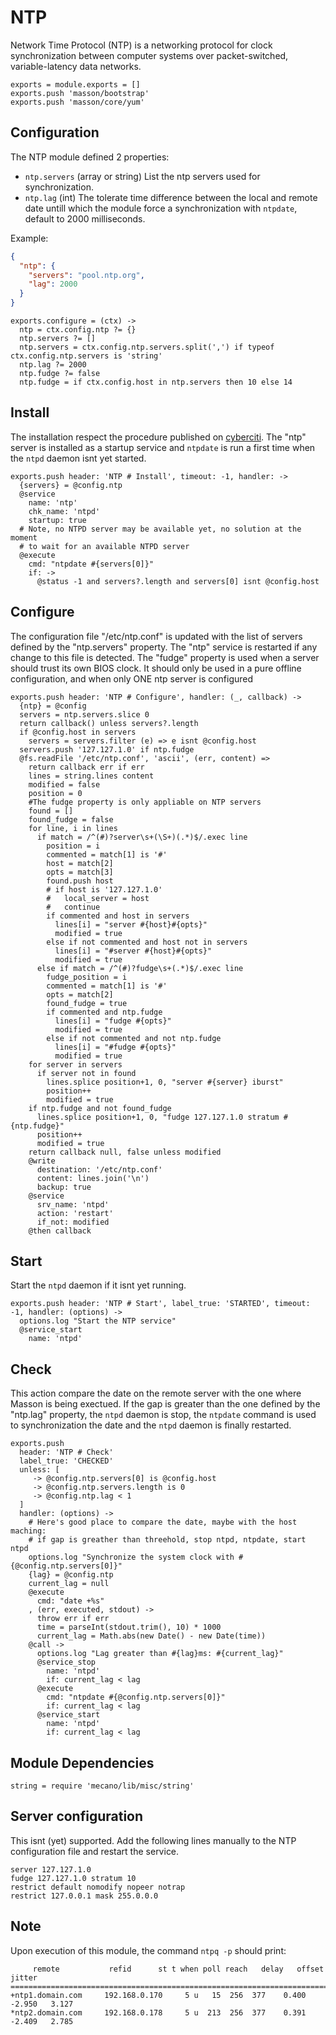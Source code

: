 
# NTP

Network Time Protocol (NTP) is a networking protocol for clock synchronization
between computer systems over packet-switched, variable-latency data networks.

    exports = module.exports = []
    exports.push 'masson/bootstrap'
    exports.push 'masson/core/yum'

## Configuration

The NTP module defined 2 properties:

*   `ntp.servers` (array or string)
    List the ntp servers used for synchronization.
*   `ntp.lag` (int)
    The tolerate time difference between the local and remote date untill which
    the module force a synchronization with `ntpdate`, default to 2000
    milliseconds.


Example:

```json
{
  "ntp": {
    "servers": "pool.ntp.org",
    "lag": 2000
  }
}
```

    exports.configure = (ctx) ->
      ntp = ctx.config.ntp ?= {}
      ntp.servers ?= []
      ntp.servers = ctx.config.ntp.servers.split(',') if typeof ctx.config.ntp.servers is 'string'
      ntp.lag ?= 2000
      ntp.fudge ?= false
      ntp.fudge = if ctx.config.host in ntp.servers then 10 else 14

## Install

The installation respect the procedure published on [cyberciti][cyberciti]. The
"ntp" server is installed as a startup service and `ntpdate` is run a first
time when the `ntpd` daemon isnt yet started.

    exports.push header: 'NTP # Install', timeout: -1, handler: ->
      {servers} = @config.ntp
      @service
        name: 'ntp'
        chk_name: 'ntpd'
        startup: true
      # Note, no NTPD server may be available yet, no solution at the moment
      # to wait for an available NTPD server
      @execute
        cmd: "ntpdate #{servers[0]}"
        if: ->
          @status -1 and servers?.length and servers[0] isnt @config.host

## Configure

The configuration file "/etc/ntp.conf" is updated with the list of servers
defined by the "ntp.servers" property. The "ntp" service is restarted if any
change to this file is detected.
The "fudge" property is used when a server should trust its own BIOS clock.
It should only be used in a pure offline configuration,
and when only ONE ntp server is configured

    exports.push header: 'NTP # Configure', handler: (_, callback) ->
      {ntp} = @config
      servers = ntp.servers.slice 0
      return callback() unless servers?.length
      if @config.host in servers
        servers = servers.filter (e) => e isnt @config.host
      servers.push '127.127.1.0' if ntp.fudge
      @fs.readFile '/etc/ntp.conf', 'ascii', (err, content) =>
        return callback err if err
        lines = string.lines content
        modified = false
        position = 0
        #The fudge property is only appliable on NTP servers
        found = []
        found_fudge = false
        for line, i in lines
          if match = /^(#)?server\s+(\S+)(.*)$/.exec line
            position = i
            commented = match[1] is '#'
            host = match[2]
            opts = match[3]
            found.push host
            # if host is '127.127.1.0'
            #   local_server = host
            #   continue
            if commented and host in servers
              lines[i] = "server #{host}#{opts}"
              modified = true
            else if not commented and host not in servers
              lines[i] = "#server #{host}#{opts}"
              modified = true
          else if match = /^(#)?fudge\s+(.*)$/.exec line
            fudge_position = i
            commented = match[1] is '#'
            opts = match[2]
            found_fudge = true
            if commented and ntp.fudge
              lines[i] = "fudge #{opts}"
              modified = true
            else if not commented and not ntp.fudge
              lines[i] = "#fudge #{opts}"
              modified = true
        for server in servers
          if server not in found
            lines.splice position+1, 0, "server #{server} iburst"
            position++
            modified = true
        if ntp.fudge and not found_fudge
          lines.splice position+1, 0, "fudge 127.127.1.0 stratum #{ntp.fudge}"
          position++
          modified = true
        return callback null, false unless modified
        @write
          destination: '/etc/ntp.conf'
          content: lines.join('\n')
          backup: true
        @service
          srv_name: 'ntpd'
          action: 'restart'
          if_not: modified
        @then callback

## Start

Start the `ntpd` daemon if it isnt yet running.

    exports.push header: 'NTP # Start', label_true: 'STARTED', timeout: -1, handler: (options) ->
      options.log "Start the NTP service"
      @service_start
        name: 'ntpd'

## Check

This action compare the date on the remote server with the one where Masson is
being exectued. If the gap is greater than the one defined by the "ntp.lag"
property, the `ntpd` daemon is stop, the `ntpdate` command is used to
synchronization the date and the `ntpd` daemon is finally restarted.

    exports.push
      header: 'NTP # Check'
      label_true: 'CHECKED'
      unless: [
         -> @config.ntp.servers[0] is @config.host
         -> @config.ntp.servers.length is 0
         -> @config.ntp.lag < 1
      ]
      handler: (options) ->
        # Here's good place to compare the date, maybe with the host maching:
        # if gap is greather than threehold, stop ntpd, ntpdate, start ntpd
        options.log "Synchronize the system clock with #{@config.ntp.servers[0]}"
        {lag} = @config.ntp
        current_lag = null
        @execute
          cmd: "date +%s"
        , (err, executed, stdout) ->
          throw err if err
          time = parseInt(stdout.trim(), 10) * 1000
          current_lag = Math.abs(new Date() - new Date(time))
        @call ->
          options.log "Lag greater than #{lag}ms: #{current_lag}"
          @service_stop
            name: 'ntpd'
            if: current_lag < lag
          @execute
            cmd: "ntpdate #{@config.ntp.servers[0]}"
            if: current_lag < lag
          @service_start
            name: 'ntpd'
            if: current_lag < lag

## Module Dependencies

    string = require 'mecano/lib/misc/string'

## Server configuration

This isnt (yet) supported. Add the following lines manually to the NTP
configuration file and restart the service.

```
server 127.127.1.0
fudge 127.127.1.0 stratum 10
restrict default nomodify nopeer notrap
restrict 127.0.0.1 mask 255.0.0.0
```

## Note

Upon execution of this module, the command `ntpq -p` should print:

```
     remote           refid      st t when poll reach   delay   offset  jitter
==============================================================================
+ntp1.domain.com     192.168.0.170     5 u   15  256  377    0.400   -2.950   3.127
*ntp2.domain.com     192.168.0.178     5 u  213  256  377    0.391   -2.409   2.785
```

[cyberciti]: http://www.cyberciti.biz/faq/howto-install-ntp-to-synchronize-server-clock/
